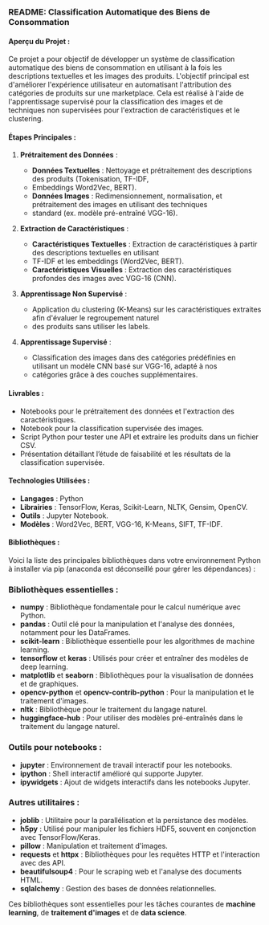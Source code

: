 ### README: Classification Automatique des Biens de Consommation

#### Aperçu du Projet :
Ce projet a pour objectif de développer un système de classification automatique des biens de consommation en utilisant
à la fois les descriptions textuelles et les images des produits. L'objectif principal est d'améliorer l'expérience 
utilisateur en automatisant l'attribution des catégories de produits sur une marketplace. Cela est réalisé à l'aide de
l'apprentissage supervisé pour la classification des images et de techniques non supervisées pour l'extraction de
caractéristiques et le clustering.

#### Étapes Principales :

1. **Prétraitement des Données** :
   - **Données Textuelles** : Nettoyage et prétraitement des descriptions des produits (Tokenisation, TF-IDF,
   - Embeddings Word2Vec, BERT).
   - **Données Images** : Redimensionnement, normalisation, et prétraitement des images en utilisant des techniques
   - standard (ex. modèle pré-entraîné VGG-16).

2. **Extraction de Caractéristiques** :
   - **Caractéristiques Textuelles** : Extraction de caractéristiques à partir des descriptions textuelles en utilisant
   - TF-IDF et les embeddings (Word2Vec, BERT).
   - **Caractéristiques Visuelles** : Extraction des caractéristiques profondes des images avec VGG-16 (CNN).

3. **Apprentissage Non Supervisé** :
   - Application du clustering (K-Means) sur les caractéristiques extraites afin d'évaluer le regroupement naturel
   - des produits sans utiliser les labels. 

4. **Apprentissage Supervisé** :
   - Classification des images dans des catégories prédéfinies en utilisant un modèle CNN basé sur VGG-16, adapté à nos
   - catégories grâce à des couches supplémentaires.

#### Livrables :
- Notebooks pour le prétraitement des données et l'extraction des caractéristiques.
- Notebook pour la classification supervisée des images.
- Script Python pour tester une API et extraire les produits dans un fichier CSV.
- Présentation détaillant l’étude de faisabilité et les résultats de la classification supervisée.

#### Technologies Utilisées :
- **Langages** : Python
- **Librairies** : TensorFlow, Keras, Scikit-Learn, NLTK, Gensim, OpenCV.
- **Outils** : Jupyter Notebook.
- **Modèles** : Word2Vec, BERT, VGG-16, K-Means, SIFT, TF-IDF.
 
#### Bibliothèques :
Voici la liste des principales bibliothèques dans votre environnement Python à installer via pip (anaconda est déconseillé pour gérer
les dépendances) :

### Bibliothèques essentielles :
- **numpy** : Bibliothèque fondamentale pour le calcul numérique avec Python.
- **pandas** : Outil clé pour la manipulation et l'analyse des données, notamment pour les DataFrames.
- **scikit-learn** : Bibliothèque essentielle pour les algorithmes de machine learning.
- **tensorflow** et **keras** : Utilisés pour créer et entraîner des modèles de deep learning.
- **matplotlib** et **seaborn** : Bibliothèques pour la visualisation de données et de graphiques.
- **opencv-python** et **opencv-contrib-python** : Pour la manipulation et le traitement d'images.
- **nltk** : Bibliothèque pour le traitement du langage naturel.
- **huggingface-hub** : Pour utiliser des modèles pré-entraînés dans le traitement du langage naturel.
  
### Outils pour notebooks :
- **jupyter** : Environnement de travail interactif pour les notebooks.
- **ipython** : Shell interactif amélioré qui supporte Jupyter.
- **ipywidgets** : Ajout de widgets interactifs dans les notebooks Jupyter.
  
### Autres utilitaires :
- **joblib** : Utilitaire pour la parallélisation et la persistance des modèles.
- **h5py** : Utilisé pour manipuler les fichiers HDF5, souvent en conjonction avec TensorFlow/Keras.
- **pillow** : Manipulation et traitement d'images.
- **requests** et **httpx** : Bibliothèques pour les requêtes HTTP et l'interaction avec des API.
- **beautifulsoup4** : Pour le scraping web et l'analyse des documents HTML.
- **sqlalchemy** : Gestion des bases de données relationnelles.

Ces bibliothèques sont essentielles pour les tâches courantes de **machine learning**, de **traitement d'images** et
de **data science**.

